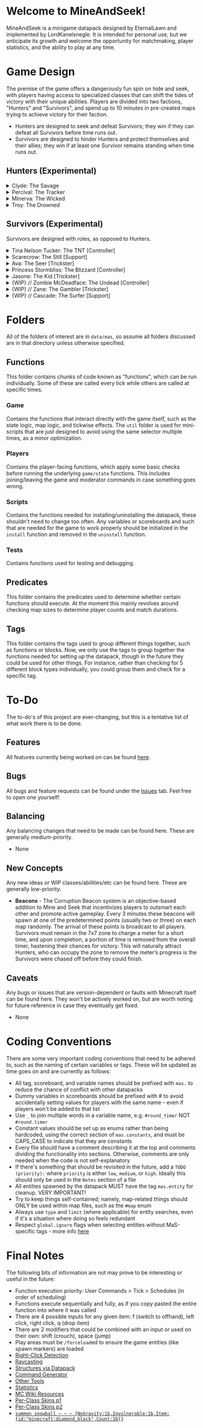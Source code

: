 
# Welcome to MineAndSeek!

MineAndSeek is a minigame datapack designed by EternalLawn and implemented by LordKanelsnegle. It is intended for personal use, but we anticipate its growth and welcome the opportunity for matchmaking, player statistics, and the ability to play at any time.

# Game Design

The premise of the game offers a dangerously fun spin on hide and seek, with players having access to specialized classes that can shift the tides of victory with their unique abilities. Players are divided into two factions, "Hunters" and "Survivors", and spend up to 10 minutes in pre-created maps trying to achieve victory for their faction. 
- Hunters are designed to seek and defeat Survivors; they win if they can defeat all Survivors before time runs out.
- Survivors are designed to hinder Hunters and protect themselves and their allies; they win if at least one Survivor remains standing when time runs out.

## Hunters (Experimental)

<details>
  <summary>Clyde: The Savage</summary>
  
  > Once a hardworking family man and butcher, now a raging figure driven by an indiscriminate desire to do what butchers do best. Simple to play, hard to escape.
  
  > **Weapon - The Cleaver**
  <br>High Damage Axe (Iron)
  
  > **Passive - Bloodlust**
  <br>Can hear the heartbeat of nearby Survivors and gains a 20% speed boost when close. 
  <br>*“Your heart is stricken. My footsteps quicken.”*
  
  > **Active - Unrelenting**
  <br>Enter a state of rage which gives you 20% speed, apply bleeding damage, and makes you temporarily immune to debuffs for 8s. (CD: 40s) 
  <br>*“Death couldn’t stop me. Did you think you could?”*
  
  > **Ultimate - Scream for Me**
  <br>Spread a nightmare-inducing Paranoia effect to all Survivors, blinding them and scrambling their senses for 8 seconds. 
  <br>*“Squeal for me, piggies!”*
</details>

<details>
  <summary>Percival: The Tracker</summary>
  
  > Originally a caretaker of the forest, he watched as The Corruption slowly mutated his animal companions into horrific zombies but cared for them all the same. After witnessing a group of Survivors hunting them down, he swore that the hunters would become the hunted. Silent as a breeze, deadly as a storm. 
  
  > **Weapon - Shadowstrike, Ol' Reliable**
  <br>Medium Damage Bow, Low Damage Sword (Wooden)
  
  > **Passive - Eagle's Eye**
  <br>All arrows reveal targets and prevent healing for 1 second.
  <br>*“Justice is blind, but I am not.”*
  
  > **Active - Ensared**
  <br>Plant a trap at your position and enter stealth for a brief period. Trap placement is permanent until detonated or until the skill is used again, and stealth lasts 5 seconds. Traps root and reveal victims within range for 2 seconds. (CD: 30s).
  <br>*“Don’t scream too much.”*
  
  > **Ultimate - You Can't Hide**
  <br>Fire a global, wide, wall-piercing shot that deals tremendous damage to all unfortunate enough to be caught in its path.
  <br>*“You don’t deserve to live.”*
</details>

<details>
  <summary>Minerva: The Wicked</summary>
  
  > A proud, fallen queen who was blood-bound to protect thousands of lives - she ruined all of them. A master manipulator who can get even the dead to do her bidding, she thrives off the power her subjects provide. Tricky and oppressive when left unchecked.
  
  > **Weapon - Black Scythe**
  <br>Low Damage Hoe (Netherite)
  
  > **Passive - Eerie Presence**
  <br>The game starts with zombies scattered around the map. Summon a Zombie at your position every 30 seconds. Your zombies are revealed to you and will attack Survivors. 
  <br>*“If only I were you, so that I too could serve such a beautiful queen.”*
  
  > **Active - Soul Release**
  <br>Teleport to a zombie that you are looking at, consuming it in the process. Spawn a zombie where you were standing originally. (CD: 20s). 
  <br>*“You are dismissed.”*
  
  > **Ultimate - For the Queen!**
  <br> Spawn a bloodthirsty creeper directly behind every Survivor. These minions have increased speed and will explode to deal high damage. They last for 10 seconds. 
  <br>*“Seek and destroy.”*
</details>

<details>
  <summary>Troy: The Drowned</summary>
  
  > A man of the sea, he assumed her tides could protect him from The Corruption. He gathered all of his loved ones onto his boat and sailed off, safe at last - only to find that he was gravely mistaken. His command of the waves was all that remained.
  
  > **Weapon - The Kraken**
  <br>Low Damage Trident
  
  > **Passive - Downpour**
  <br>The map remains in a perpetual downfall. Experience no slowdown in water.
  <br>*“A cloud hangs over us all.”*
  
  > **Active - Kraken's Propulsion**
  <br>Hold your trident to charge it while exposed to water. Dash in the direction you are facing, proportional to the charge time. (CD: 20s). 
  <br>*“You can't escape the Kraken.”*
  
  > **Ultimate - Phantom Flood**
  <br> Leave a trail of water wherever you walk for 20 seconds. 
  <br>*“Wash them away.”*
</details>

## Survivors (Experimental)
Survivors are designed with roles, as opposed to Hunters.

<details>
  <summary>Tina Nelson Tucker: The TNT [Controller]</summary>
  
  > Science gave mankind the power to reach for the stars, but also to inevitably crash and burn. Too bad Tina forgot the first part. The tools she made as a nuclear engineer for the government failed to stop Aurora, but what better way to make up for it than destroying everything the Corruption brought with it?
  
  > **Weapon - Sparky**
  <br>Flint and Steel
  
  > **Passive - Crackhead Energy**
  <br>Your alchemical genius (or craziness) allows you to craft another potion while crouching for 8 seconds. 
  <br>*“I dunno who Geneva is but she better get her convention up on outta here.”*
  
  > **Active - Bubbly Boys**
  <br>Throw a mysterious concoction that slows Hunters by 50% and reduces their damage by 50% for 5s; also deals damage to enemy deployables. Can hold up to 3. 
  <br>*“How z’at taste?”*
  
  > **Ultimate - Fat Man**
  <br>Drop a hazardous bomb, causing all afflicted Hunters to become dizzy and eventually black out. They awake 3 seconds later, back at their spawnpoint. 
  <br>*“Smell that? Me neither! My nose don’t work.”*
 
</details>

<details>
  <summary>Scarecrow: The Still [Support]</summary>
  
  > A passionate and extremely talented farmer who gets into his work – REALLY into his work. The last in a long line of agricultural geniuses, he watched as the Terrorforming soiled the land and caused untamed beasts to desecrate his family’s hard work. He now takes it upon himself to patiently stand among the Survivors’ much-needed crops from sunrise to sunset and protects them with his life, while ending the life of any that test his patience. 
  
  > **Weapon - Wooden Arm**
  <br>Stick
  
  > **Passive - Undying Patience**
  <br>Grant self and nearby allies 20% armor. If a hunter deals 5 hearts of your health worth of damage to you, they are stunned for 1s. 
  <br>*“The seed of protection has been planted, and I will watch it grow.”*
  
  > **Active - Wind Dance**
  <br>Heal yourself and nearby allies in a large range for 3 hearts. They gain 50% additional damage reduction. (CD: 40). 
  <br>*“I shall protect the harvest.”*
  
  > **Ultimate - One For All**
  <br>Root yourself into the ground, granting all other Survivors immunity to damage and debuffs for 8 seconds. Reveals you to all Hunters.
  <br>*“Here to defend. Here to stay.”*
 
</details>

<details>
  <summary>Ava: The Seer [Trickster]</summary>
  
  > Blinded and cast out as a child, she roamed the forest until she knew every nook of every tree. The animals and spirits were merciful to her when her life wasn’t, becoming her new family. Once she became 18, she decided she was strong enough to seek her brother who unbeknown to her had become a Hunter. Perhaps it’s a blessing that she cannot see how her world was corrupted.
  
  > **Weapon - Agony**
  <br>Bow
  
  > **Passive - Eye for an Eye**
  <br>Your weapon shots inflict Blindness on Hunters for 1 second. 
  <br>*“I may have lost sight, but I still have vision.”*
  
  > **Active - Guide Me**
  <br>Spawn a sentry Hawk in your location, capped at two Hawks. Hawks reveal nearby Hunters until destroyed, then heal all Survivors for 2 hearts. (CD: 30s). 
  <br>*“Please, be my eyes.”*
  
  > **Ultimate - The Overseer**
  <br>Spawn an sentry Bear behind a random Hunter. The Bear has high health and prevents Hunters from using their abilities until killed or after 20 seconds.
  <br>*“Guardian, stall them!”*
 
</details>

<details>
  <summary>Princess Stormbliss: The Blizzard [Controller]</summary>
  
  > The daughter of a queen who ruled through fear and tyranny, she now seeks to chill the flames of destruction caused by not only the Corruption, but her mother too.
  
  > **Weapon - Snowballs**
  <br>Snowballs
  
  > **Passive - Permafrost**
  <br>Your snowballs knockback and slow Hunters by 25% for 1 second. 
  <br>*“You’ve bathed the world in red, now I will bathe it in white.”*
  
  > **Active - Loyal Subjects**
  <br>Summon a loyal snowman who runs up to nearby Hunters and explodes, freezing them for 2 seconds. (CD: 40). 
  <br>*“Freeze them in time.”*
  
  > **Ultimate - White Blood**
  <br>Call upon your winter powers to summon a blizzard that follows Hunters, slowing them and obscuring their vision for 10 seconds. 
  <br>*“Your hearts are frozen.”*
 
</details>

<details>
  <summary>Jasone: The Kid [Trickster]</summary>
  
  > A kid from a poor family with nothing but the clothes on his back and lightning running through his veins. He grew up aspiring to become an athlete and becoming famous enough to pull his family out of the gutter; now the corruption may have taken his family, but not his energy. They say lightning doesn’t strike in the same place twice, but that’s because they haven’t seen Jasone.
  
  > **Weapon - Ego**
  <br>Blaze Rod
  
  > **Passive - Adrenaline Rush**
  <br>Gain a speed boost when hit and reveal the Hunter who attacked you for 2 seconds.
  <br>*“Adrenaline is the only performance drug I need.”*
  
  > **Active - Spark Mark**
  <br>Plant a Mark at your position and gain movement speed for 6 seconds. Reactivating the skill within this duration returns you to your Mark. (CD: 40s)
  <br>*“On your marks... get set... go!”*
  
  > **Ultimate - Flash**
  <br>Channel the vengeance of your ancestors to strike all Hunters on the map with searing Lightning, stunning them for 1 second, and increasing your speed for each Hunter hit for 8 seconds.
  <br>*“Say cheese!”*
 
</details>

<details>
  <summary>{WIP} // Zombie McDeadface: The Undead [Controller]</summary>
  
  > WIP
  
  > **Weapon - These Hands:**
  <br>Rotten Flesh
  
  > **Passive - Bloodlust**
  <br>Your ability does not have a cooldown and instead uses 4 hearts of health. If Hunters are successfully hit by your ability, you gain 2 hearts for every Hunter hit. 
  
  > **Active - Why is it Spicy?**
  <br>Fire a large wall-piercing beam of energy that inflicts Nausea and Slows all Hunters in its path for 5 seconds. This also damages deployables. *“Pardon me.”*
  
  > **Ultimate - Table Turner**
  <br>Turn all Hunters into Zombies for 5 seconds. *“Have a taste of your own medicine!”*
 
</details>

<details>
  <summary>{WIP} // Zane: The Gambler [Trickster]</summary>
  
  > WIP
  
  > **Weapon - Bang for your Buck**
  <br>Gun (Crossbow)
  
  > **Passive - **
  <br>WIP
  
  > **Active - Test of Fate**
  <br>Heal for 1 heart, then flip a coin, if it’s heads reveal all hunters on the map for 4 seconds, if it’s tails you are revealed for 1 second. (CD: 30s)
  
  > **Ultimate - Stock Exchange**
  <br>All Hunters have their positions swapped, then you swap places with one of those Hunters and grant all Hunters nausea for 5 seconds. *“It’s your problem now.”*
 
</details>

<details>
  <summary>{WIP} // Cascade: The Surfer [Support]</summary>
  
  > WIP
  
  > **Weapon - Finny**
  <br>Fish
  
  > **Passive - My Dude**
  <br>The spirit of your dolphin buddy watches over you and your nearby allies, regenerating 1 heart of health every 20 seconds.
  
  > **Active - Fintastic!**
  <br>Summon the spirit of Fin who hovers on the spot, granting nearby allies 20% movement speed and regenerates 1 every 10 seconds, this only applies to allies in range. (CD: 40s).
  
  > **Ultimate - Dolphin Rush**
  <br>Summon a spirit of Fin over the shoulders of you and your allies. He protects them by healing them for 1 heart every second, attacking nearby deployables and Hunters with water projectiles, and grants Haste for 8 seconds.
 
</details>


# Folders

All of the folders of interest are in `data/mas`, so assume all folders discussed are in that directory unless otherwise specified.

## Functions

This folder contains chunks of code known as "functions", which can be run individually. Some of these are called every tick while others are called at specific times.

### Game
Contains the functions that interact directly with the game itself, such as the state logic, map logic, and tickwise effects. The `util` folder is used for mini-scripts that are just designed to avoid using the same selector multiple times, as a minor optimization.

### Players
Contains the player-facing functions, which apply some basic checks before running the underlying `game/state` functions. This includes joining/leaving the game and moderator commands in case something goes wrong.

### Scripts
Contains the functions needed for installing/uninstalling the datapack, these shouldn't need to change too often. Any variables or scoreboards and such that are needed for the game to work properly should be initialized in the `install` function and removed in the `uninstall` function.

### Tests
Contains functions used for testing and debugging.

## Predicates

This folder contains the predicates used to determine whether certain functions should execute. At the moment this mainly revolves around checking map sizes to determine player counts and match durations.

## Tags

This folder contains the tags used to group different things together, such as functions or blocks. Now, we only use the tags to group together the functions needed for setting up the datapack, though in the future they could be used for other things. For instance, rather than checking for 5 different block types individually, you could group them and check for a specific tag.

# To-Do

The to-do's of this project are ever-changing, but this is a tentative list of what work there is to be done.

## Features

All features currently being worked on can be found [here](https://github.com/LordKanelsnegle/MineAndSeek/issues?q=is%3Aopen+is%3Aissue+label%3Afeature).

## Bugs

All bugs and feature requests can be found under the [Issues](https://github.com/LordKanelsnegle/MineAndSeek/issues) tab. Feel free to open one yourself!

## Balancing

Any balancing changes that need to be made can be found here. These are generally medium-priority.
- None

## New Concepts

Any new ideas or WIP classes/abilities/etc can be found here. These are generally low-priority.
- **Beacons** - The Corruption Beacon system is an objective-based addition to Mine and Seek that incentivizes players to outsmart each other and promote active gameplay. Every 3 minutes these beacons will spawn at one of the predetermined points (usually two or three) on each map randomly. The arrival of these points is broadcast to all players. Survivors must remain in the 7x7 zone to charge a meter for a short time, and upon completion, a portion of time is removed from the overall timer, hastening their chances for victory. This will naturally attract Hunters, who can occupy the zone to remove the meter’s progress is the Survivors were chased off before they could finish.

## Caveats
Any bugs or issues that are version-dependent or faults with Minecraft itself can be found here. They won't be actively worked on, but are worth noting for future reference in case they eventually get fixed.
- None

# Coding Conventions

There are some very important coding conventions that need to be adhered to, such as the naming of certain variables or tags. These will be updated as time goes on and are currently as follows:
- All tag, scoreboard, and variable names should be prefixed with `mas.` to reduce the chance of conflict with other datapacks
- Dummy variables in scoreboards should be prefixed with # to avoid accidentally setting values for players with the same name - even if players won't be added to that list
- Use `_` to join multiple words in a variable name, e.g. `#round_timer` NOT `#round.timer`
- Constant values should be set up as enums rather than being hardcoded, using the correct section of `mas.constants`, and must be CAPS_CASE to indicate that they are constants
- Every file should have a comment describing it at the top and comments dividing the functionality into sections. Otherwise, comments are only needed when the code is not self-explanatory
- If there's something that should be revisited in the future, add a `TODO (priority):` where `priority` is either `low`, `medium`, or `high`. Ideally this should only be used in the `Notes` section of a file
- All entities spawned by the datapack MUST have the tag `mas.entity` for cleanup. VERY IMPORTANT!
- Try to keep things self-contained; namely, map-related things should ONLY be used within map files, such as the `#map` enum
- Always use `type` and `limit` (where applicable) for entity searches, even if it's a situation where doing so feels redundant
- Respect `global.ignore` flags when selecting entities without MaS-specific tags - more info [here](https://mc-datapacks.github.io/en/conventions/global_ignoring_tag.html)

# Final Notes

The following bits of information are not may prove to be interesting or useful in the future:
- Function execution priority: User Commands > Tick > Schedules (in order of scheduling)
- Functions execute sequentially and fully, as if you copy pasted the entire function into where it was called
- There are 4 possible inputs for any given item: f (switch to offhand), left click, right click, q (drop item)
- There are 2 modifiers that could be combined with an input or used on their own: shift (crouch), space (jump)
- Play areas must be `/forceload`ed to ensure the game entities (like spawn markers) are loaded
- [Right-Click Detection](https://www.youtube.com/watch?v=xcOw4conrVM)
- [Raycasting](https://www.youtube.com/watch?v=RTRYfrli8GU)
- [Structures via Datapack](https://www.youtube.com/watch?v=kzme5WV0plM)
- [Command Generator](https://mcstacker.net/)
- [Other Tools](https://misode.github.io/)
- [Statistics](https://minecraft.fandom.com/wiki/Statistics#List_of_custom_statistic_names)
- [MC Wiki Resources](https://www.reddit.com/r/MinecraftCommands/wiki/resources)
- [Per-Class Skins p1](https://www.youtube.com/watch?v=ny5k8-looII)
- [Per-Class Skins p2](https://www.reddit.com/r/MinecraftHelp/comments/kd3j0n/how_do_i_change_armor_texture_to_look_like_skin/)
- [`summon snowball ~ ~ ~ {NoGravity:1b,Invulnerable:1b,Item:{id:"minecraft:diamond_block",Count:1b}}`](https://gyazo.com/4f60726046654ec8e1d7780622466bdb)
